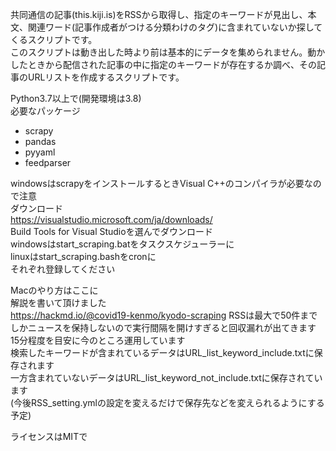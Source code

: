 共同通信の記事(this.kiji.is)をRSSから取得し、指定のキーワードが見出し、本文、関連ワード(記事作成者がつける分類わけのタグ)に含まれていないか探してくるスクリプトです。  
このスクリプトは動き出した時より前は基本的にデータを集められません。動かしたときから配信された記事の中に指定のキーワードが存在するか調べ、その記事のURLリストを作成するスクリプトです。

Python3.7以上で(開発環境は3.8)  
必要なパッケージ
- scrapy
- pandas
- pyyaml
- feedparser

windowsはscrapyをインストールするときVisual C++のコンパイラが必要なので注意  
ダウンロード  
https://visualstudio.microsoft.com/ja/downloads/  
Build Tools for Visual Studioを選んでダウンロード  
windowsはstart_scraping.batをタスクスケジューラーに  
linuxはstart_scraping.bashをcronに  
それぞれ登録してください  

Macのやり方はここに  
解説を書いて頂けました  
https://hackmd.io/@covid19-kenmo/kyodo-scraping
RSSは最大で50件までしかニュースを保持しないので実行間隔を開けすぎると回収漏れが出てきます  
15分程度を目安に今のところ運用しています  
検索したキーワードが含まれているデータはURL_list_keyword_include.txtに保存されます    
一方含まれていないデータはURL_list_keyword_not_include.txtに保存されています  
(今後RSS_setting.ymlの設定を変えるだけで保存先などを変えられるようにする予定)

ライセンスはMITで
